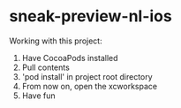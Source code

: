 # sneak-preview-nl-ios

Working with this project:

1. Have CocoaPods installed
2. Pull contents
3. 'pod install' in project root directory
4. From now on, open the xcworkspace
5. Have fun
